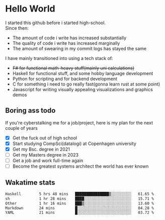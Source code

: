 # Hello World

I started this github before i started high-school.  
Since then:
- The amount of code i write has increased substantially
- The quality of code i write has increased marginally
- The amount of swearing in my commit logs has stayed the same

I have mainly transitioned into using a tech stack of:
- ~~F# for functional math-heavy stuff(mainly uni calculations)~~
- Haskell for functional stuff, and some hobby language development
- Python for scripting and for backend development
- C for something i need to go really fast(gonna learn rust at some point)
- Javascript for writing visually appealing visualizations and graphics demos

## Boring ass todo
If you're cyberstalking me for a job/project, here is my plan for the next couple of years
- [x] Get the fuck out of high school
- [x] Start studying CompSci(datalogi) at Copenhagen university
- [x] Get my Bsc. degree in 2021
- [ ] Get my Masters degree in 2023
- [ ] Get a job and work full-time again
- [ ] Become the greatest systems architect the world has ever known

## Wakatime stats
<!--START_SECTION:waka-->

```txt
Haskell        5 hrs 48 mins   ███████████████▒░░░░░░░░░   61.65 %
sh             1 hr 28 mins    ████░░░░░░░░░░░░░░░░░░░░░   15.71 %
Other          1 hr 16 mins    ███▒░░░░░░░░░░░░░░░░░░░░░   13.60 %
Markdown       24 mins         █░░░░░░░░░░░░░░░░░░░░░░░░   04.28 %
YAML           21 mins         █░░░░░░░░░░░░░░░░░░░░░░░░   03.72 %
```

<!--END_SECTION:waka-->
